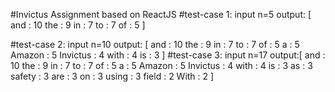 #Invictus Assignment based on ReactJS
#test-case 1:
input n=5
output: [
       and : 10
       the : 9 
       in : 7
       to : 7
       of : 5
        ]
      
#test-case 2:
input n=10 
output: [
        and : 10
        the : 9
        in : 7
        to : 7
        of : 5
        a : 5
        Amazon : 5
        Invictus : 4
        with : 4
        is : 3
        ]
 #test-case 3:
 input n=17
 output:[
        and : 10
        the : 9
        in : 7
        to : 7
        of : 5
        a : 5
        Amazon : 5
        Invictus : 4
        with : 4
        is : 3
        as : 3
        safety : 3
        are : 3
        on : 3
        using : 3
        field : 2
        With : 2
        ]
